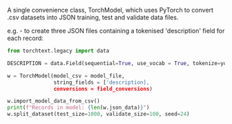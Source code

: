 A single convenience class, TorchModel, which uses PyTorch to convert .csv datasets into JSON training, test and validate data files.

e.g. - to create three JSON files containing a tokenised 'description' field for each record:
``` python
from torchtext.legacy import data

DESCRIPTION = data.Field(sequential=True, use_vocab = True, tokenize=your_favourite_tokeniser, lower=True)

w = TorchModel(model_csv = model_file,
               string_fields = ['description],
               conversions = field_conversions)

w.import_model_data_from_csv()
print(f"Records in model: {len(w.json_data)}")
w.split_dataset(test_size=1000, validate_size=100, seed=24)
```